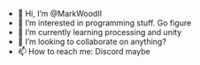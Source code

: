 - 👋 Hi, I’m @MarkWoodII
- 👀 I’m interested in programming stuff. Go figure
- 🌱 I’m currently learning processing and unity
- 💞️ I’m looking to collaborate on anything?
- 📫 How to reach me: Discord maybe

<!---
MarkWoodII/MarkWoodII is a ✨ special ✨ repository because its `README.md` (this file) appears on your GitHub profile.
You can click the Preview link to take a look at your changes.
--->
